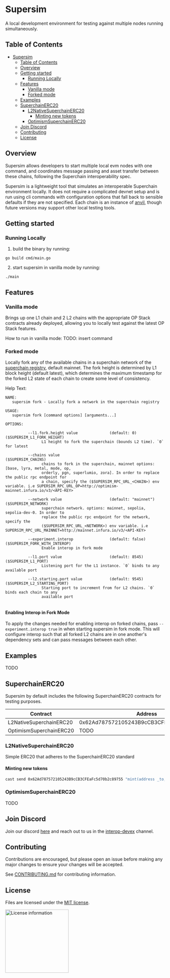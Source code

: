 # Supersim
A local development environment for testing against multiple nodes running simultaneously.

## Table of Contents
- [Supersim](#supersim)
  - [Table of Contents](#table-of-contents)
  - [Overview](#overview)
  - [Getting started](#getting-started)
    - [Running Locally](#running-locally)
  - [Features](#features)
    - [Vanilla mode](#vanilla-mode)
    - [Forked mode](#forked-mode)
  - [Examples](#examples)
  - [SuperchainERC20](#superchainerc20)
    - [L2NativeSuperchainERC20](#L2NativeSuperchainERC20)
      - [Minting new tokens](#minting-new-tokens)
    - [OptimismSuperchainERC20](#optimismsuperchainerc20)
  - [Join Discord](#join-discord)
  - [Contributing](#contributing)
  - [License](#license)

## Overview
Supersim allows developers to start multiple local evm nodes with one command, and coordinates message passing and asset transfer between these chains, following the Superchain interoperability spec.

Supersim is a lightweight tool that simulates an interoperable Superchain environment locally. It does not require a complicated devnet setup and is run using cli commands with configuration options that fall back to sensible defaults if they are not specified. Each chain is an instance of [anvil](https://book.getfoundry.sh/reference/anvil/), though future versions may support other local testing tools.

## Getting started
### Running Locally
1. build the binary by running:
```
go build cmd/main.go
```
2. start supersim in vanilla mode by running:
```
./main
```

## Features
### Vanilla mode
Brings up one L1 chain and 2 L2 chains with the appropriate OP Stack contracts already deployed, allowing you to locally test against the latest OP Stack features.

How to run in vanilla mode:
TODO: insert command

### Forked mode
Locally fork any of the available chains in a superchain network of the [superchain registry](https://github.com/ethereum-optimism/superchain-registry), default mainnet. The fork height is determined by L1 block height (default latest), which
determines the maximum timestamp for the forked L2 state of each chain to create some level of consistency.

Help Text:
```
NAME:
   supersim fork - Locally fork a network in the superchain registry

USAGE:
   supersim fork [command options] [arguments...]

OPTIONS:

          --l1.fork.height value              (default: 0)                       ($SUPERSIM_L1_FORK_HEIGHT)
                L1 height to fork the superchain (bounds L2 time). `0` for latest

          --chains value                                                         ($SUPERSIM_CHAINS)
                chains to fork in the superchain, mainnet options: [base, lyra, metal, mode, op,
                orderly, pgn, superlumio, zora]. In order to replace the public rpc endpoint for
                a chain, specify the ($SUPERSIM_RPC_URL_<CHAIN>) env variable. i.e SUPERSIM_RPC_URL_OP=http://optimism-mainnet.infura.io/v3/<API-KEY>

          --network value                     (default: "mainnet")               ($SUPERSIM_NETWORK)
                superchain network. options: mainnet, sepolia, sepolia-dev-0. In order to
                replace the public rpc endpoint for the network, specify the
                ($SUPERSIM_RPC_URL_<NETWORK>) env variable. i.e SUPERSIM_RPC_URL_MAINNET=http://mainnet.infura.io/v3/<API-KEY>

          --experiment.interop                (default: false)                   ($SUPERSIM_FORK_WITH_INTEROP)
                Enable interop in fork mode
   
          --l1.port value                     (default: 8545)                    ($SUPERSIM_L1_PORT)
                Listening port for the L1 instance. `0` binds to any available port
   
          --l2.starting.port value            (default: 9545)                    ($SUPERSIM_L2_STARTING_PORT)
                Starting port to increment from for L2 chains. `0` binds each chain to any
                available port
   
```

#### Enabling Interop in Fork Mode
To apply the changes needed for enabling interop on forked chains, pass `--experiment.interop true` in when starting supersim in fork mode. This will configure interop such that all forked L2 chains are in one another's dependency sets and can pass messages between each other.

## Examples
TODO


## SuperchainERC20
Supersim by default includes the following SuperchainERC20 contracts for testing purposes.

|Contract| Address  |
|---|---|
|L2NativeSuperchainERC20| 0x62Ad787572105243B9cCB3CFEaFc5d70b2c89755|
|OptimismSuperchainERC20 |TODO |

### L2NativeSuperchainERC20 

Simple ERC20 that adheres to the SuperchainERC20 standard



#### Minting new tokens
```bash
cast send 0x62Ad787572105243B9cCB3CFEaFc5d70b2c89755 "mint(address _to, uint256 _amount)" $RECIPIENT_ADDRESS 1ether  --rpc-url $L2_RPC_URL
```

### OptimismSuperchainERC20

TODO

## Join Discord
Join our discord [here](https://discord.gg/Scdnrw8d) and reach out to us in the [interop-devex](https://discord.com/channels/1244729134312198194/1255653436079210496) channel.

## Contributing

Contributions are encouraged, but please open an issue before making any major changes to ensure your changes will be accepted.

See [CONTRIBUTING.md](./CONTRIBUTING.md) for contributing information.

## License

Files are licensed under the [MIT license](./LICENSE).

<a href="./LICENSE"><img src="https://user-images.githubusercontent.com/35039927/231030761-66f5ce58-a4e9-4695-b1fe-255b1bceac92.png" alt="License information" width="200" /></a>
